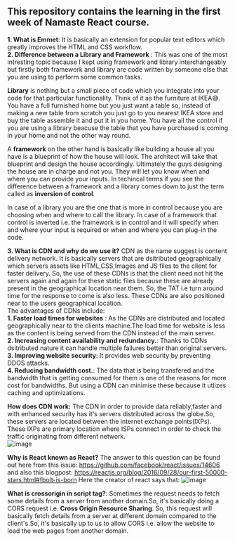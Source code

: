 ## This repository contains the learning in the first week of Namaste React course.

**1. What is Emmet**: It is basically an extension for popular text editors which greatly improves the HTML and CSS workflow.<br/>
**2. Difference between a Library and Framework** : This was one of the most intresting topic because I kept using framework and library interchangeably but firstly both
framework and library are code written by someone else that you are using to perform some common tasks.<BR/>

**Library** is nothing but a small piece of code which you integrate into your code for that particular functionality. Think of it as the furniture at IKEA😅. You have a full 
furnished home but you just want a table so, instead of making a new table from scratch you just go to you nearest IKEA store and buy the table assemble it and put it in
you home. You have all the control if you are using a library beacuse the table that you have purchased is coming in your home and not the other way round. <br/>

A **framework** on the other hand is basically like building a house all you have is a blueprint of how the house will look. The architect will take that blueprint and design
the house accordingly. Ultimately the guys designing the house are in charge and not you. They will let you know when and where you can provide your inputs. In 
techincal terms if you see the difference between a framework and a library comes down to just the term called as **inversion of control**. <br/>

In case of a library you are the one that is more in control because you are choosing when and where to call the library. In case of a framework that control is inverted 
i.e. the framework is in control and it will specify when and where your input is required or when and where you can plug-in the code.

**3. What is CDN and why do we use it?** 
CDN as the name suggest is content delivery network. It is basically servers that are dsitributed geographically which servers assets like HTML,CSS,Images and JS files 
to the client for faster delivery. So, the use of these CDNs is that the client need not hit the servers again and again for these static files because these are already present in the 
geographical location near them. So, the TAT i.e turn around time for the response to come is also less. These CDNs are also positioned near to the users geographical location.
<br/> The advantages of CDNs include:<br/>
**1. Faster load times for websites** : As the CDNs are distributed and located geographically near to the clients machine.The load time for website is less as the 
content is being served from the CDN instead of the main server.<br/>
**2. Increasing content availability and redundancy.**: Thanks to CDNs dsitributed nature it can handle multiple failures better than original servers.<br/>
**3. Improving website security**: It provides web security by preventing DDOS attacks.<br/>
**4. Reducing bandwidth cost.**: The data that is being transfered and the bandwidth that is getting consumed for them is one of the reasons for more cost for bandwidths.
But using a CDN can minimise these because it utlizes caching and optimizations.<br/>

**How does CDN work:**
The CDN in order to provide data reliably,faster and with enhanced security has it's servers distributed across the globe.So, these servers are located between the internet
exchange points(IXPs). These IXPs are primary location where ISPs connect in order to check the traffic originating from different network.<br/>
![image](https://user-images.githubusercontent.com/68496657/209698127-c5f503ee-f8d4-4ed9-9df8-f85565fc3d51.png)

**Why is React known as React?** 
The answer to this question can be found out here from this issue: https://github.com/facebook/react/issues/14606 and also this blogpost: https://reactjs.org/blog/2016/09/28/our-first-50000-stars.html#fbolt-is-born
Here the creator of react says that: ![image](https://user-images.githubusercontent.com/68496657/209698356-cd9b94a7-27fe-445d-b0fd-34afc55aa789.png)

**What is crossorigin in script tag?**: 
Sometimes the request needs to fetch some details from a server from another domain.So, it's basically doing a CORS request i.e. **Cross Origin Resource Sharing**.
So, this request will basically fetch details from a server at different domain compared to the client's.So, it's basically up to us to allow CORS i.e. allow the website
to load the web pages from another domain.
